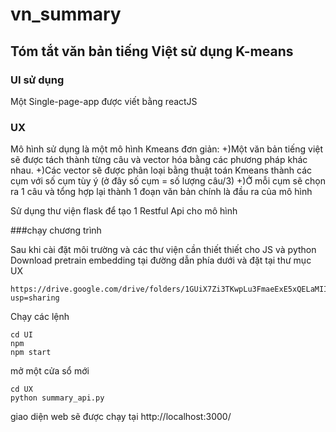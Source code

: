 # vn_summary
## Tóm tắt văn bản tiếng Việt sử dụng K-means 

### UI sử dụng 
Một Single-page-app được viết bằng reactJS 
### UX 
Mô hình sử dụng là một mô hình Kmeans đơn giản:
    +)Một văn bản tiếng việt sẽ được tách thành từng câu và vector hóa bằng các phương pháp khác nhau.
    +)Các vector sẽ được phân loại bằng thuật toán Kmeans thành các cụm với số cụm tùy ý (ở đây số cụm = số lượng câu/3)
    +)Ở mỗi cụm sẽ chọn ra 1 câu và tổng hợp lại thành 1 đoạn văn bản chính là đầu ra của mô hình

Sử dụng thư viện flask để tạo 1 Restful Api cho mô hình

###chạy chương trình

Sau khi cài đặt môi trường và các thư viện cần thiết thiết cho JS và python
Download pretrain embedding tại đường dẫn phía dưới và đặt tại thư mục UX
```
https://drive.google.com/drive/folders/1GUiX7Zi3TKwpLu3FmaeExE5xQELaMIIE?usp=sharing
```

Chạy các lệnh

``` 
cd UI
npm 
npm start
```
mở một cửa sổ mới
```
cd UX
python summary_api.py
```
giao diện web sẽ được chạy tại 
http://localhost:3000/
